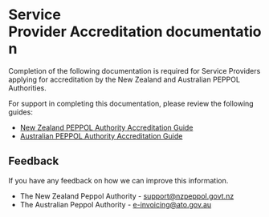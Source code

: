 # Service Provider Accreditation documentation

Completion of the following documentation is required for Service Providers applying for accreditation by the New Zealand and Australian PEPPOL Authorities.

For support in completing this documentation, please review the following guides:

* [New Zealand PEPPOL Authority Accreditation Guide](https://github.com/A-NZ-PEPPOL/A-NZ-accreditation-documents/tree/master/New%20Zealand%20PEPPOL%20Authority)
* [Australian PEPPOL Authority Accreditation Guide](https://softwaredevelopers.ato.gov.au/e-invoicing-accreditation-process)

## Feedback

If you have any feedback on how we can improve this information.

* The New Zealand Peppol Authority - [support@nzpeppol.govt.nz](mailto:support@nzpeppol.govt.nz)
* The Australian Peppol Authority - [e-invoicing@ato.gov.au](mailto:e-invoicing@ato.gov.au)
